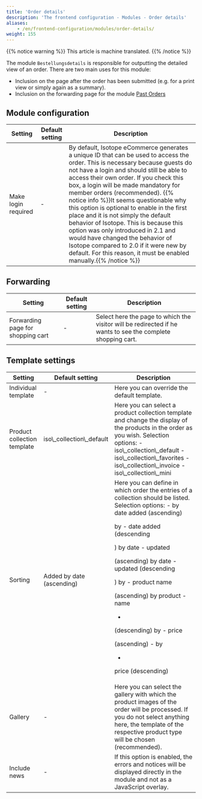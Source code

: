 ```yaml
---
title: 'Order details'
description: 'The frontend configuration - Modules - Order details'
aliases:
    - /en/frontend-configuration/modules/order-details/
weight: 155
---
```


{{% notice warning %}}
This article is machine translated.
{{% /notice %}}

The module `Bestellungsdetails` is responsible for outputting the detailed view of an order. There are two main uses for this module:

- Inclusion on the page after the order has been submitted (e.g. for a print view or simply again as a summary).
- Inclusion on the forwarding page for the module [Past Orders](/de/frontend-konfiguration-module-Vergangene-Bestellungen/)

## Module configuration

<table><thead><tr><th>Setting</th> <th>Default setting</th> <th>Description</th> </tr></thead><tbody><tr><td>Make login required</td> <td>-</td> <td>By default, Isotope eCommerce generates a unique ID that can be used to access the order. This is necessary because guests do not have a login and should still be able to access their own order. If you check this box, a login will be made mandatory for member orders (recommended). {{% notice info %}}It seems questionable why this option is optional to enable in the first place and it is not simply the default behavior of Isotope. This is because this option was only introduced in 2.1 and would have changed the behavior of Isotope compared to 2.0 if it were new by default. For this reason, it must be enabled manually.{{% /notice %}}
</td></tr></tbody></table>

## Forwarding

<table><thead><tr><th>Setting</th> <th>Default setting</th> <th>Description</th> </tr></thead><tbody><tr><td>Forwarding page for shopping cart</td> <td>-</td> <td>Select here the page to which the visitor will be redirected if he wants to see the complete shopping cart.</td></tr></tbody></table>

## Template settings

<table><thead><tr><th>Setting</th> <th>Default setting</th> <th>Description</th> </tr></thead><tbody><tr><td>Individual template</td> <td>-</td> <td>Here you can override the default template.</td> </tr><tr><td>Product collection template</td> <td>iso\_collection\_default</td> <td>Here you can select a product collection template and change the display of the products in the order as you wish. Selection options: - iso\_collection\_default
- iso\_collection\_favorites
- iso\_collection\_invoice
- iso\_collection\_mini

</td> </tr><tr><td>Sorting</td> <td>Added by date (ascending)</td> <td>Here you can define in which order the entries of a collection should be listed. Selection options: - by date added (ascending)

by - date added (descending

) by date - updated

(ascending) by date - updated (descending

) by - product name

(ascending) by product - name

- 

(descending) by - price

(ascending) - by

- 

price (descending) </td> </tr><tr><td>Gallery</td> <td>-</td> <td>Here you can select the gallery with which the product images of the order will be processed. If you do not select anything here, the template of the respective product type will be chosen (recommended).</td> </tr><tr><td>Include news</td> <td>-</td> <td>If this option is enabled, the errors and notices will be displayed directly in the module and not as a JavaScript overlay.</td></tr></tbody></table>

